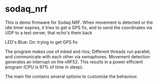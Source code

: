 # sodaq_nrf
This is demo firmware for Sodaq NRF.
When movement is detected or the idle timer expires, it tries to get a GPS fix, and to
send the coordinates via UDP to a test server, that echo's them back

LED's
Blue: On: trying to get GPS fix

The program makes use of mbed and rtos; 
Different threads run parallel, and communicate with each other via semaphores.
Movement detection generates an interrupt on the nRF52.
This results in a power efficient program (CPU is 97% of time in sleep).

The main file contains several options to customize the behaviour.
